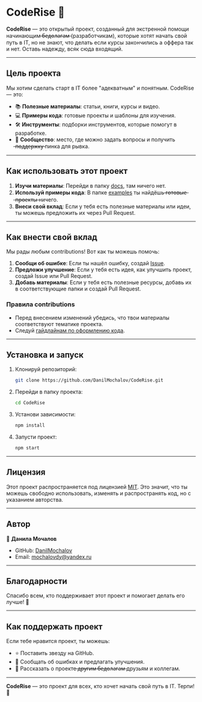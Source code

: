 # CodeRise 🚀

**CodeRise** — это открытый проект, созданный для экстренной помощи начинающим ̶б̶е̶д̶о̶л̶а̶г̶а̶м̶ (разработчикам), которые хотят начать свой путь в IT, но не знают, что делать если курсы закончились а оффера так и нет. Оставь надежду, всяк сюда входящий.

---

## **Цель проекта**

Мы хотим сделать старт в IT более "адекватным" и понятным. CodeRise — это:
- 📚 **Полезные материалы**: статьи, книги, курсы и видео.
- 💻 **Примеры кода**: готовые проекты и шаблоны для изучения.
- 🛠️ **Инструменты**: подборки инструментов, которые помогут в разработке.
- 🤝 **Сообщество**: место, где можно задать вопросы и получить  ̶п̶о̶д̶д̶е̶р̶ж̶к̶у̶  пинка для рывка.

---

## **Как использовать этот проект**

1. **Изучи материалы**: Перейди в папку [docs](/docs), там ничего нет.
2. **Используй примеры кода**: В папке [examples](/examples) ты найдёшь  ̶г̶о̶т̶о̶в̶ы̶е̶ ̶п̶р̶о̶е̶к̶т̶ы̶  ничего.
3. **Внеси свой вклад**: Если у тебя есть полезные материалы или идеи, ты можешь предложить их через Pull Request.

---

## **Как внести свой вклад**

Мы рады любым contributions! Вот как ты можешь помочь:
1. **Сообщи об ошибке**: Если ты нашёл ошибку, создай [Issue](https://github.com/DanilMochalov/CodeRise/issues).
2. **Предложи улучшение**: Если у тебя есть идея, как улучшить проект, создай Issue или Pull Request.
3. **Добавь материалы**: Если у тебя есть полезные ресурсы, добавь их в соответствующие папки и создай Pull Request.

### **Правила contributions**
- Перед внесением изменений убедись, что твои материалы соответствуют тематике проекта.
- Следуй [гайдлайнам по оформлению кода](/CONTRIBUTING.md).

---

## **Установка и запуск**

1. Клонируй репозиторий:
   ```bash
   git clone https://github.com/DanilMochalov/CodeRise.git
   ```
2. Перейди в папку проекта:
   ```bash
   cd CodeRise
   ```
3. Установи зависимости:
   ```bash
   npm install
   ```
4. Запусти проект:
   ```bash
   npm start
   ```

---

## **Лицензия**

Этот проект распространяется под лицензией [MIT](/LICENSE). Это значит, что ты можешь свободно использовать, изменять и распространять код, но с указанием авторства.

---

## **Автор**

👤 **Данила Мочалов**  
- GitHub: [DanilMochalov](https://github.com/DanilMochalov)  
- Email: mochalovdy@yandex.ru 

---

## **Благодарности**

Спасибо всем, кто поддерживает этот проект и помогает делать его лучше! 💪

---

## **Как поддержать проект**

Если тебе нравится проект, ты можешь:
- ⭐ Поставить звезду на GitHub.
- 🐞 Сообщать об ошибках и предлагать улучшения.
- 💬 Рассказать о проекте  ̶д̶р̶у̶г̶и̶м̶ ̶б̶е̶д̶о̶л̶а̶г̶а̶м̶  друзьям и коллегам.

---

**CodeRise** — это проект для всех, кто хочет начать свой путь в IT. Терпи! 🚀
